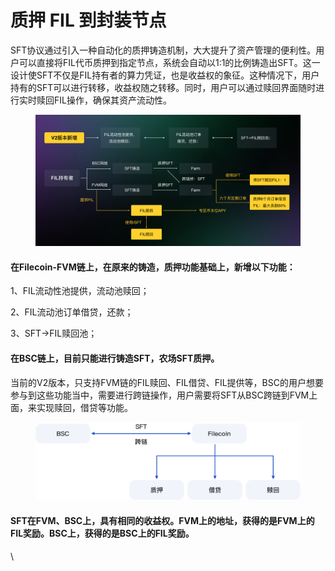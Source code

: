 # 质押 FIL 到封装节点

&#x20;     SFT协议通过引入一种自动化的质押铸造机制，大大提升了资产管理的便利性。用户可以直接将FIL代币质押到指定节点，系统会自动以1:1的比例铸造出SFT。这一设计使SFT不仅是FIL持有者的算力凭证，也是收益权的象征。这种情况下，用户持有的SFT可以进行转移，收益权随之转移。同时，用户可以通过赎回界面随时进行实时赎回FIL操作，确保其资产流动性。

<figure><img src="../../../.gitbook/assets/SFT协议V2版本简介-2 (2).jpg" alt=""><figcaption></figcaption></figure>

#### 在Filecoin-FVM链上，在原来的铸造，质押功能基础上，新增以下功能：

1、FIL流动性池提供，流动池赎回；

2、FIL流动池订单借贷，还款；

3、SFT->FIL赎回池；

#### 在BSC链上，目前只能进行铸造SFT，农场SFT质押。

当前的V2版本，只支持FVM链的FIL赎回、FIL借贷、FIL提供等，BSC的用户想要参与到这些功能当中，需要进行跨链操作，用户需要将SFT从BSC跨链到FVM上面，来实现赎回，借贷等功能。

<figure><img src="../../../.gitbook/assets/image.png" alt=""><figcaption></figcaption></figure>



#### SFT在FVM、BSC上，具有相同的收益权。FVM上的地址，获得的是FVM上的FIL奖励。BSC上，获得的是BSC上的FIL奖励。

\
